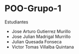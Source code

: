 # POO-Grupo-1
Estudiantes
- Jose Arturo Gutierrez Murillo
- Jose Julian Madrigal Murrillo
- Julian Quesada Fonseca
- Victor Tomas Villalba Quintana  
